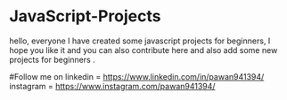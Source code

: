 # JavaScript-Projects
hello, everyone I have created some javascript projects  for beginners, I hope you like it and you can also contribute here and also add some new projects for beginners .

#Follow me on
linkedin = https://www.linkedin.com/in/pawan941394/
instagram = https://www.instagram.com/pawan941394/
